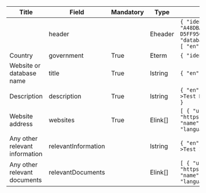 <table class="ircc__table" style="table-layout: fixed; width: 100%;">
    <thead>
        <tr>
            <th>Title</th>
            <th>Field</th>
            <th>Mandatory</th>
            <th>Type</th>
            <th>Example</th>
        </tr>
    </thead>
    <tbody>
        <tr>
            <td></td>
            <td>header</td>
            <td></td>
            <td>Eheader</td>
            <td><code>{ "identifier": "A48DBA58-485D-F2EB-1EB7-D5FF950BDD26", "schema": "database", "languages": [ "en" ] }</code></td>
        </tr>
        <tr>
            <td>Country</td>
            <td>government</td>
            <td>True</td>
            <td>Eterm</td>
            <td><code>{ "identifier": "af" }</code></td>
        </tr>
        <tr>
            <td>Website or database name</td>
            <td>title</td>
            <td>True</td>
            <td>lstring</td>
            <td><code>{ "en": "Test Info" }</code></td>
        </tr>
        <tr>
            <td>Description</td>
            <td>description</td>
            <td>True</td>
            <td>lstring</td>
            <td><code>{ "en": "&lt;div&gt;&lt;!--block--&gt;Test Description&lt;/div&gt;" }</code></td>
        </tr>
        <tr>
            <td>Website address</td>
            <td>websites</td>
            <td>True</td>
            <td>Elink[]</td>
            <td><code>[ { "url": "https://www.google.com", "name": "Google", "language": "en" } ]</code></td>
        </tr>
        <tr>
            <td>Any other relevant information</td>
            <td>relevantInformation</td>
            <td></td>
            <td>lstring</td>
            <td><code>{ "en": "&lt;div&gt;&lt;!--block--&gt;Test Info&lt;/div&gt;" }</code></td>
        </tr>
        <tr>
            <td>Any other relevant documents</td>
            <td>relevantDocuments</td>
            <td></td>
            <td>Elink[]</td>
            <td><code>[ { "url": "https://www.google.com", "name": "Google", "language": "en" } ]</code></td>
        </tr>
    </tbody>
</table>
